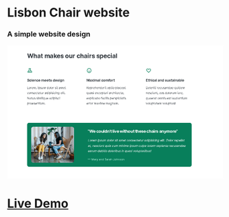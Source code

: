 
<h1>Lisbon Chair website</h1>

<h3> A simple website design  </h3>

![screen shot](/2-Udemy/1-Html-Css/projects/layout-Design/lisbon-chair.png)

# [Live Demo](https://https://rawan-kh.github.io/Kalbonyan-Elmarsos/2-Udemy/1-Html-Css/projects/layout-Design/) 




